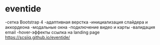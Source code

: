 # eventide
-сетка Bootstrap 4
-адаптивная верстка
-инициализация слайдера и аккордеона
-модальные окна
-подключение видео и карты
-валидация email
-hover-эффекты
ссылка на landing page https://scsiiq.github.io/eventide/
